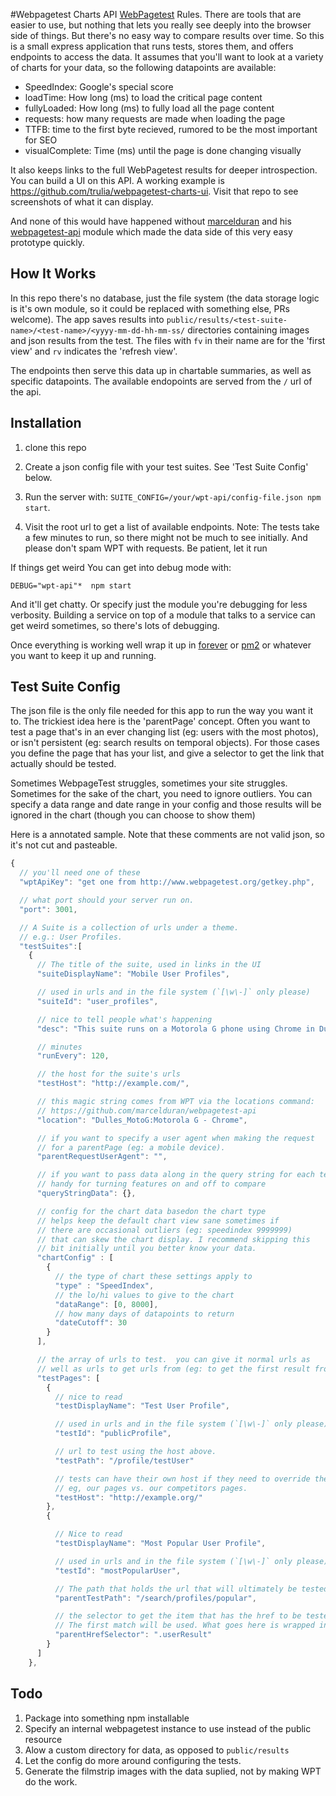 #Webpagetest Charts API
[WebPagetest](http://www.webpagetest.org/) Rules.  There are tools that are easier to use, but nothing that lets you
really see deeply into the browser side of things. But there's no easy way to compare results over time.
So this is a small express application that runs tests, stores them, and offers endpoints to access the
data. It assumes that you'll want to look at a variety of charts for your data, so the
following datapoints are available:

- SpeedIndex: Google's special score
- loadTime: How long (ms) to load the critical page content
- fullyLoaded: How long (ms) to fully load all the page content
- requests: how many requests are made when loading the page
- TTFB: time to the first byte recieved, rumored to be the most important for SEO
- visualComplete: Time (ms) until the page is done changing visually

It also keeps links to
the full WebPagetest results for deeper introspection. You can build a UI on
this API.  A working example is https://github.com/trulia/webpagetest-charts-ui.  Visit that repo to see screenshots of what it can display.

And none of this would have happened without [marcelduran](https://github.com/marcelduran) and his 
[webpagetest-api](https://github.com/marcelduran/webpagetest-api)
module which made the data side of this very easy prototype quickly.

## How It Works
In this repo there's no database, just the file system (the data storage logic is it's own
module, so it could be replaced with something else, PRs welcome). The app saves results into 
`public/results/<test-suite-name>/<test-name>/<yyyy-mm-dd-hh-mm-ss/` directories
containing images and json results from the test. The files with `fv` in their
name are for the 'first view' and `rv` indicates the 'refresh view'.

The endpoints then serve this data up in chartable summaries, as well as specific
datapoints.  The available endopoints are served from the `/` url of the api.


## Installation

1. clone this repo

1. Create a json config file with your test suites. See 'Test Suite Config' below.

1. Run the server with: `SUITE_CONFIG=/your/wpt-api/config-file.json npm start`.

1. Visit the root url to get a list of available endpoints. Note: The tests take a 
few minutes to run, so there might not be much to see initially. And please don't
spam WPT with requests. Be patient, let it run 

If things get weird You can get into debug mode with:

`DEBUG="wpt-api"*  npm start`

And it'll get chatty. Or specify just the module you're debugging for less verbosity.
Building a service on top of a module that talks to a service can get weird sometimes,
so there's lots of debugging.

Once everything is working well wrap it up in [forever](https://www.npmjs.com/package/forever) or [pm2](https://www.npmjs.com/package/pm2) or whatever you want to keep it up and running.

## Test Suite Config
The json file is the only file needed for this app to run the way you want it to. The trickiest
idea here is the 'parentPage' concept.  Often you want to test a page that's in an ever changing
list (eg: users with the most photos), or isn't persistent (eg: search results on temporal objects). For those
cases you define the page that has your list, and give a selector to get the link that actually
should be tested.

Sometimes WebpageTest struggles, sometimes your site struggles. Sometimes for the sake 
of the chart, you need to ignore outliers.  You can specify a data range and date range
in your config and those results will be ignored in the chart
(though you can choose to show them)


Here is a annotated sample.  Note that these comments are not valid json, so it's not 
cut and pasteable.

```JavaScript
{
  // you'll need one of these
  "wptApiKey": "get one from http://www.webpagetest.org/getkey.php",

  // what port should your server run on.
  "port": 3001,

  // A Suite is a collection of urls under a theme. 
  // e.g.: User Profiles.
  "testSuites":[
    {
      // The title of the suite, used in links in the UI
      "suiteDisplayName": "Mobile User Profiles", 

      // used in urls and in the file system (`[\w\-]` only please)
      "suiteId": "user_profiles", 

      // nice to tell people what's happening
      "desc": "This suite runs on a Motorola G phone using Chrome in Dulles, VA over 3G data", 

      // minutes
      "runEvery": 120,

      // the host for the suite's urls
      "testHost": "http://example.com/",

      // this magic string comes from WPT via the locations command:
      // https://github.com/marcelduran/webpagetest-api
      "location": "Dulles_MotoG:Motorola G - Chrome",

      // if you want to specify a user agent when making the request
      // for a parentPage (eg: a mobile device).
      "parentRequestUserAgent": "", 

      // if you want to pass data along in the query string for each test
      // handy for turning features on and off to compare
      "queryStringData": {}, 

      // config for the chart data basedon the chart type
      // helps keep the default chart view sane sometimes if
      // there are occasional outliers (eg: speedindex 9999999) 
      // that can skew the chart display. I recommend skipping this
      // bit initially until you better know your data.
      "chartConfig" : [
        {
          // the type of chart these settings apply to
          "type" : "SpeedIndex",
          // the lo/hi values to give to the chart
          "dataRange": [0, 8000],
          // how many days of datapoints to return
          "dateCutoff": 30
        }
      ],

      // the array of urls to test.  you can give it normal urls as
      // well as urls to get urls from (eg: to get the first result from a search)
      "testPages": [
        {
          // nice to read
          "testDisplayName": "Test User Profile",

          // used in urls and in the file system (`[\w\-]` only please)
          "testId": "publicProfile",

          // url to test using the host above.  
          "testPath": "/profile/testUser"

          // tests can have their own host if they need to override the suite
          // eg, our pages vs. our competitors pages.
          "testHost": "http://example.org/"          
        },
        {

          // Nice to read
          "testDisplayName": "Most Popular User Profile",

          // used in urls and in the file system (`[\w\-]` only please)
          "testId": "mostPopularUser",

          // The path that holds the url that will ultimately be tested
          "parentTestPath": "/search/profiles/popular",

          // the selector to get the item that has the href to be tested. 
          // The first match will be used. What goes here is wrapped in `$()`
          "parentHrefSelector": ".userResult"
        }
      ]
    },

  ```


## Todo
1. Package into something npm installable
1. Specify an internal webpagetest instance to use instead of the public resource
1. Alow a custom directory for data, as opposed to `public/results`
1. Let the config do more around configuring the tests.
1. Generate the filmstrip images with the data suplied, not by making WPT do the work.